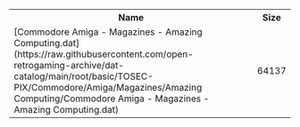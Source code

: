 <table>
<tr><th>Name</th><th>Size</th></tr>
<tr><td>
[Commodore Amiga - Magazines - Amazing Computing.dat](https://raw.githubusercontent.com/open-retrogaming-archive/dat-catalog/main/root/basic/TOSEC-PIX/Commodore/Amiga/Magazines/Amazing Computing/Commodore Amiga - Magazines - Amazing Computing.dat)
</td><td>64137</td></tr>
</table>
